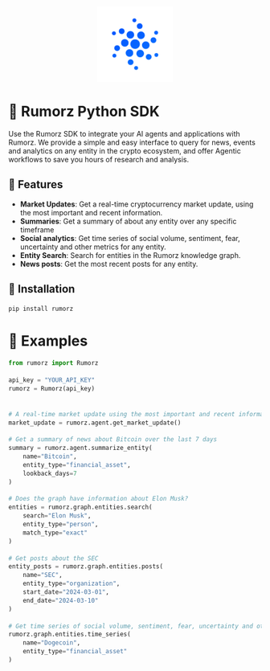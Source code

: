 
<p align="center">
    <img src="logo.svg" alt="Rumorz Logo" width="150"/>
</p>

# 🚀 Rumorz Python SDK

Use the Rumorz SDK to integrate your AI agents and applications with Rumorz. We provide a simple 
and easy interface to query for news, events and analytics on any entity in the crypto ecosystem,
and offer Agentic workflows to save you hours of research and analysis.

## 🚀 Features
- **Market Updates**: Get a real-time cryptocurrency market update, using the most important and recent information.
- **Summaries**: Get a summary of about any entity over any specific timeframe
- **Social analytics**: Get time series of social volume, sentiment, fear, uncertainty and other metrics for any entity.
- **Entity Search**: Search for entities in the Rumorz knowledge graph.
- **News posts**: Get the most recent posts for any entity.

## 🚀 Installation

```bash
pip install rumorz
```

# 🚀 Examples
```python
from rumorz import Rumorz

api_key = "YOUR_API_KEY"
rumorz = Rumorz(api_key)


# A real-time market update using the most important and recent information
market_update = rumorz.agent.get_market_update()

# Get a summary of news about Bitcoin over the last 7 days
summary = rumorz.agent.summarize_entity(
    name="Bitcoin",
    entity_type="financial_asset",
    lookback_days=7
)

# Does the graph have information about Elon Musk?
entities = rumorz.graph.entities.search(
    search="Elon Musk",
    entity_type="person",
    match_type="exact"
)

# Get posts about the SEC
entity_posts = rumorz.graph.entities.posts(
    name="SEC",
    entity_type="organization",
    start_date="2024-03-01",
    end_date="2024-03-10"
)

# Get time series of social volume, sentiment, fear, uncertainty and other metrics for Dogecoin
rumorz.graph.entities.time_series(
    name="Dogecoin",
    entity_type="financial_asset"
)

```